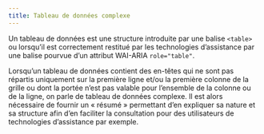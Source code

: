 ```yaml
---
title: Tableau de données complexe
---
```


Un tableau de données est une structure introduite par une balise `<table>` ou lorsqu’il est correctement restitué par les technologies d’assistance par une balise pourvue d’un attribut WAI-ARIA `role="table"`.

Lorsqu’un tableau de données contient des en-têtes qui ne sont pas répartis uniquement sur la première ligne et/ou la première colonne de la grille ou dont la portée n’est pas valable pour l’ensemble de la colonne ou de la ligne, on parle de tableau de données complexe. Il est alors nécessaire de fournir un « résumé » permettant d’en expliquer sa nature et sa structure afin d’en faciliter la consultation pour des utilisateurs de technologies d’assistance par exemple.
